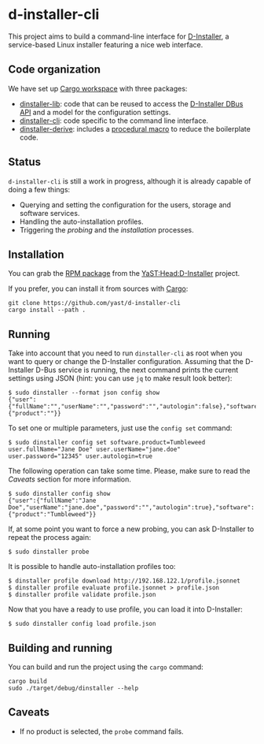 # d-installer-cli

This project aims to build a command-line interface for
[D-Installer](https://github.com/yast/d-installer), a service-based Linux installer featuring a nice
web interface.

## Code organization

We have set up [Cargo workspace](https://doc.rust-lang.org/book/ch14-03-cargo-workspaces.html) with
three packages:

* [dinstaller-lib](./dinstaller-lib): code that can be reused to access the
  [D-Installer DBus API](https://github.com/yast/d-installer/blob/master/doc/dbus_api.md) and a
  model for the configuration settings.
* [dinstaller-cli](./dinstaller-cli): code specific to the command line interface.
* [dinstaller-derive](./dinstaller-derive): includes a [procedural
  macro](https://doc.rust-lang.org/reference/procedural-macros.html) to reduce the boilerplate code.

## Status

`d-installer-cli` is still a work in progress, although it is already capable of doing a few things:

* Querying and setting the configuration for the users, storage and software services.
* Handling the auto-installation profiles.
* Triggering the *probing* and the *installation* processes.

## Installation

You can grab the [RPM package](https://build.opensuse.org/package/show/YaST:Head:D-Installer/d-installer-cli) from
the [YaST:Head:D-Installer](https://build.opensuse.org/project/show/YaST:Head:D-Installer) project.

If you prefer, you can install it from sources with [Cargo](https://doc.rust-lang.org/cargo/):

```
git clone https://github.com/yast/d-installer-cli
cargo install --path .
```

## Running

Take into account that you need to run `dinstaller-cli` as root when you want to query or change the
D-Installer configuration. Assuming that the D-Installer D-Bus service is running, the next command
prints the current settings using JSON (hint: you can use `jq` to make result look better):

```
$ sudo dinstaller --format json config show
{"user":{"fullName":"","userName":"","password":"","autologin":false},"software":{"product":""}}
```

To set one or multiple parameters, just use the `config set` command:

```
$ sudo dinstaller config set software.product=Tumbleweed user.fullName="Jane Doe" user.userName="jane.doe" user.password="12345" user.autologin=true
```

The following operation can take some time. Please, make sure to read the *Caveats* section for more
information.

```
$ sudo dinstaller config show
{"user":{"fullName":"Jane Doe","userName":"jane.doe","password":"","autologin":true},"software":{"product":"Tumbleweed"}}
```

If, at some point you want to force a new probing, you can ask D-Installer to repeat the process again:

```
$ sudo dinstaller probe
```

It is possible to handle auto-installation profiles too:

```
$ dinstaller profile download http://192.168.122.1/profile.jsonnet
$ dinstaller profile evaluate profile.jsonnet > profile.json
$ dinstaller profile validate profile.json
```

Now that you have a ready to use profile, you can load it into D-Installer:

```
$ sudo dinstaller config load profile.json
```

## Building and running

You can build and run the project using the `cargo` command:

```
cargo build
sudo ./target/debug/dinstaller --help
```

## Caveats

* If no product is selected, the `probe` command fails.
